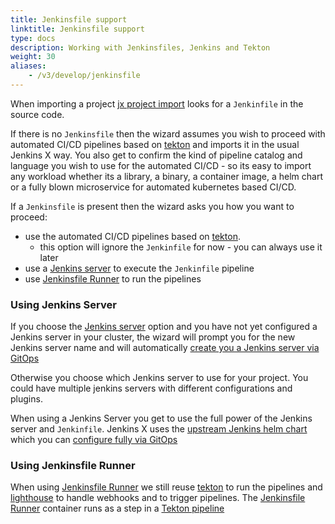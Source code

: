 ```yaml
---
title: Jenkinsfile support
linktitle: Jenkinsfile support
type: docs
description: Working with Jenkinsfiles, Jenkins and Tekton
weight: 30
aliases: 
    - /v3/develop/jenkinsfile
---
```



When importing a project [jx project import](/v3/develop/reference/jx/project/import) looks for a `Jenkinfile` in the source code. 

If there is no `Jenkinsfile` then the wizard assumes you wish to proceed with automated CI/CD pipelines based on [tekton](https://github.com/tektoncd/pipeline) and imports it in the usual Jenkins X way. You also get to confirm the kind of pipeline catalog  and language you wish to use for the automated CI/CD - so its easy to import any workload whether its a library, a binary, a container image, a helm chart or a fully blown microservice for automated kubernetes based CI/CD.

If a `Jenkinsfile` is present then the wizard asks you how you want to proceed:

* use the automated CI/CD pipelines based on [tekton](https://github.com/tektoncd/pipeline). 
  * this option will ignore the `Jenkinfile` for now - you can always use it later
* use a [Jenkins server](/v3/admin/guides/jenkins/) to execute the `Jenkinfile` pipeline 
* use [Jenkinsfile Runner](https://github.com/jenkinsci/jenkinsfile-runner) to run the pipelines

### Using Jenkins Server

If you choose the [Jenkins server](/v3/admin/guides/jenkins/) option and you have not yet configured a Jenkins server in your cluster, the wizard will prompt you for the new Jenkins server name and will automatically [create you a Jenkins server via GitOps](/v3/admin/guides/jenkins/getting-started/#adding-jenkins-servers-into-jenkins-x)

Otherwise you choose which Jenkins server to use for your project. You could have multiple jenkins servers with different configurations and plugins.

When using a Jenkins Server you get to use the full power of the Jenkins server and `Jenkinfile`. Jenkins X uses the [upstream Jenkins helm chart](https://github.com/jenkinsci/helm-charts) which you can [configure fully via GitOps](/v3/admin/guides/jenkins/getting-started/#configure-jenkins)


### Using Jenkinsfile Runner

When using [Jenkinsfile Runner](https://github.com/jenkinsci/jenkinsfile-runner) we still reuse [tekton](https://github.com/tektoncd/pipeline) to run the pipelines and [lighthouse](https://github.com/jenkins-x/lighthouse) to handle webhooks and to trigger pipelines. The [Jenkinsfile Runner](https://github.com/jenkinsci/jenkinsfile-runner) container runs as a step in a [Tekton pipeline](https://github.com/jenkins-x/jx3-pipeline-catalog/tree/master/packs/jenkinsfilerunner/.lighthouse/jenkins-x)
